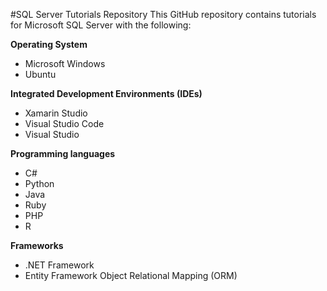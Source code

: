 #SQL Server Tutorials Repository
This GitHub repository contains tutorials for Microsoft SQL Server with the following:

<b>Operating System</b>
* Microsoft Windows
* Ubuntu

<b>Integrated Development Environments (IDEs)</b>
* Xamarin Studio
* Visual Studio Code
* Visual Studio

<b>Programming languages</b>
* C#
* Python
* Java
* Ruby
* PHP
* R

<b>Frameworks</b>
* .NET Framework
* Entity Framework Object Relational Mapping (ORM)
